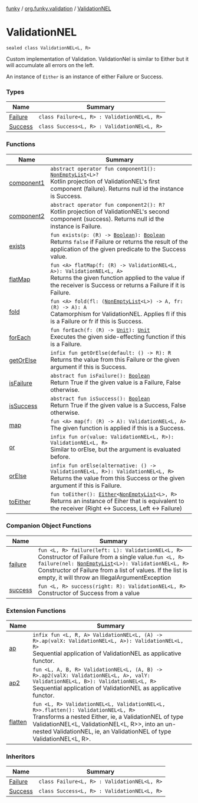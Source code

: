 [funky](../../index.md) / [org.funky.validation](../index.md) / [ValidationNEL](.)

# ValidationNEL

`sealed class ValidationNEL<L, R>`

Custom implementation of Validation.
ValidationNel is similar to Either but it will accumulate all errors on the left.

An instance of `Either` is an instance of either Failure or Success.

### Types

| Name | Summary |
|---|---|
| [Failure](-failure/index.md) | `class Failure<L, R> : ValidationNEL<L, R>` |
| [Success](-success/index.md) | `class Success<L, R> : ValidationNEL<L, R>` |

### Functions

| Name | Summary |
|---|---|
| [component1](component1.md) | `abstract operator fun component1(): `[`NonEmptyList`](../-non-empty-list.md)`<L>?`<br>Kotlin projection of ValidationNEL's first component (failure). Returns null id the instance is Success. |
| [component2](component2.md) | `abstract operator fun component2(): R?`<br>Kotlin projection of ValidationNEL's second component (success). Returns null id the instance is Failure. |
| [exists](exists.md) | `fun exists(p: (R) -> `[`Boolean`](https://kotlinlang.org/api/latest/jvm/stdlib/kotlin/-boolean/index.html)`): `[`Boolean`](https://kotlinlang.org/api/latest/jvm/stdlib/kotlin/-boolean/index.html)<br>Returns `false` if Failure or returns the result of the application of the given predicate to the Success value. |
| [flatMap](flat-map.md) | `fun <A> flatMap(f: (R) -> ValidationNEL<L, A>): ValidationNEL<L, A>`<br>Returns the given function applied to the value if the receiver is Success or returns a Failure if it is Failure. |
| [fold](fold.md) | `fun <A> fold(fl: (`[`NonEmptyList`](../-non-empty-list.md)`<L>) -> A, fr: (R) -> A): A`<br>Catamorphism for ValidationNEL. Applies fl if this is a Failure or fr if this is Success. |
| [forEach](for-each.md) | `fun forEach(f: (R) -> `[`Unit`](https://kotlinlang.org/api/latest/jvm/stdlib/kotlin/-unit/index.html)`): `[`Unit`](https://kotlinlang.org/api/latest/jvm/stdlib/kotlin/-unit/index.html)<br>Executes the given side-effecting function if this is a Failure. |
| [getOrElse](get-or-else.md) | `infix fun getOrElse(default: () -> R): R`<br>Returns the value from this Failure or the given argument if this is Success. |
| [isFailure](is-failure.md) | `abstract fun isFailure(): `[`Boolean`](https://kotlinlang.org/api/latest/jvm/stdlib/kotlin/-boolean/index.html)<br>Return True if the given value is a Failure, False otherwise. |
| [isSuccess](is-success.md) | `abstract fun isSuccess(): `[`Boolean`](https://kotlinlang.org/api/latest/jvm/stdlib/kotlin/-boolean/index.html)<br>Return True if the given value is a Success, False otherwise. |
| [map](map.md) | `fun <A> map(f: (R) -> A): ValidationNEL<L, A>`<br>The given function is applied if this is a Success. |
| [or](or.md) | `infix fun or(value: ValidationNEL<L, R>): ValidationNEL<L, R>`<br>Similar to orElse, but the argument is evaluated before. |
| [orElse](or-else.md) | `infix fun orElse(alternative: () -> ValidationNEL<L, R>): ValidationNEL<L, R>`<br>Returns the value from this Success or the given argument if this is Failure. |
| [toEither](to-either.md) | `fun toEither(): `[`Either`](../../org.funky.either/-either/index.md)`<`[`NonEmptyList`](../-non-empty-list.md)`<L>, R>`<br>Returns an instance of Eiher that is equivalent to the receiver (Right &lt;-&gt; Success, Left &lt;-&gt; Failure) |

### Companion Object Functions

| Name | Summary |
|---|---|
| [failure](failure.md) | `fun <L, R> failure(left: L): ValidationNEL<L, R>`<br>Constructor of Failure from a single value.`fun <L, R> failure(nel: `[`NonEmptyList`](../-non-empty-list.md)`<L>): ValidationNEL<L, R>`<br>Constructor of Failure from a list of values. If the list is empty, it will throw an IllegalArgumentException |
| [success](success.md) | `fun <L, R> success(right: R): ValidationNEL<L, R>`<br>Constructor of Success from a value |

### Extension Functions

| Name | Summary |
|---|---|
| [ap](../ap.md) | `infix fun <L, R, A> ValidationNEL<L, (A) -> R>.ap(valX: ValidationNEL<L, A>): ValidationNEL<L, R>`<br>Sequential application of ValidationNEL as applicative functor. |
| [ap2](../ap2.md) | `fun <L, A, B, R> ValidationNEL<L, (A, B) -> R>.ap2(valX: ValidationNEL<L, A>, valY: ValidationNEL<L, B>): ValidationNEL<L, R>`<br>Sequential application of ValidationNEL as applicative functor. |
| [flatten](../flatten.md) | `fun <L, R> ValidationNEL<L, ValidationNEL<L, R>>.flatten(): ValidationNEL<L, R>`<br>Transforms a nested Either, ie, a ValidationNEL of type ValidationNEL&lt;L, ValidationNEL&lt;L, R&gt;&gt;, into an un-nested ValidationNEL, ie, an ValidationNEL of type ValidationNEL&lt;L, R&gt;. |

### Inheritors

| Name | Summary |
|---|---|
| [Failure](-failure/index.md) | `class Failure<L, R> : ValidationNEL<L, R>` |
| [Success](-success/index.md) | `class Success<L, R> : ValidationNEL<L, R>` |
